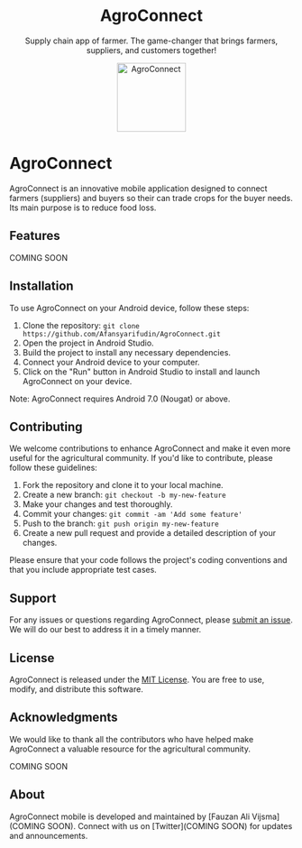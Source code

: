 <div align="center">

<!--lint ignore no-dead-urls-->

# AgroConnect 

Supply chain app of farmer. The game-changer that brings farmers, suppliers, and customers together!

<img width="122" src="https://github.com/Afansyarifudin/AgroConnect/assets/68774609/1de150f1-d48c-4101-9df1-e15ffc7803cb" alt="AgroConnect">  

</div>



# AgroConnect

AgroConnect is an innovative mobile application designed to connect farmers (suppliers) and buyers so their can trade crops for the buyer needs. Its main purpose is to reduce food loss.

## Features

COMING SOON

## Installation

To use AgroConnect on your Android device, follow these steps:

1. Clone the repository: `git clone https://github.com/Afansyarifudin/AgroConnect.git`
2. Open the project in Android Studio.
3. Build the project to install any necessary dependencies.
4. Connect your Android device to your computer.
5. Click on the "Run" button in Android Studio to install and launch AgroConnect on your device.

Note: AgroConnect requires Android 7.0 (Nougat) or above.

## Contributing

We welcome contributions to enhance AgroConnect and make it even more useful for the agricultural community. If you'd like to contribute, please follow these guidelines:

1. Fork the repository and clone it to your local machine.
2. Create a new branch: `git checkout -b my-new-feature`
3. Make your changes and test thoroughly.
4. Commit your changes: `git commit -am 'Add some feature'`
5. Push to the branch: `git push origin my-new-feature`
6. Create a new pull request and provide a detailed description of your changes.

Please ensure that your code follows the project's coding conventions and that you include appropriate test cases.

## Support

For any issues or questions regarding AgroConnect, please [submit an issue](https://github.com/Afansyarifudin/AgroConnect/issues). We will do our best to address it in a timely manner.

## License

AgroConnect is released under the [MIT License](https://opensource.org/licenses/MIT). You are free to use, modify, and distribute this software.

## Acknowledgments

We would like to thank all the contributors who have helped make AgroConnect a valuable resource for the agricultural community.

COMING SOON

## About

AgroConnect mobile is developed and maintained by [Fauzan Ali Vijsma](COMING SOON). Connect with us on [Twitter](COMING SOON) for updates and announcements.
